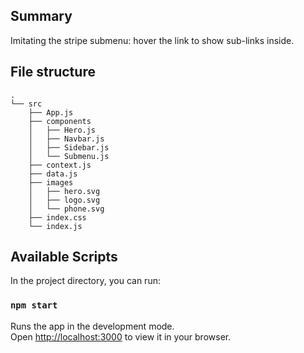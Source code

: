 ## Summary

Imitating the stripe submenu: hover the link to show sub-links inside.

## File structure

```
.
└── src
    ├── App.js
    ├── components
    │   ├── Hero.js
    │   ├── Navbar.js
    │   ├── Sidebar.js
    │   └── Submenu.js
    ├── context.js
    ├── data.js
    ├── images
    │   ├── hero.svg
    │   ├── logo.svg
    │   └── phone.svg
    ├── index.css
    └── index.js
```

## Available Scripts

In the project directory, you can run:

### `npm start`

Runs the app in the development mode.\
Open [http://localhost:3000](http://localhost:3000) to view it in your browser.
